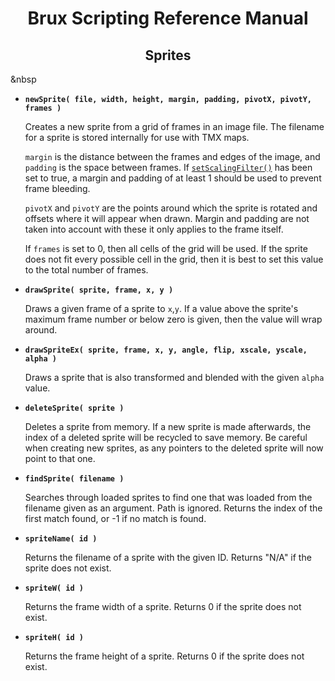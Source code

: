 # <center>**Brux Scripting Reference Manual**</center>
## <center>Sprites</center>



&nbsp

* <a name="newSprite"></a>**`newSprite( file, width, height, margin, padding, pivotX, pivotY, frames )`**

  Creates a new sprite from a grid of frames in an image file. The filename for a sprite is stored internally for use with TMX maps.

  `margin` is the distance between the frames and edges of the image, and `padding` is the space between frames. If [`setScalingFilter()`](graphics.md#setScalingFilter) has been set to true, a margin and padding of at least 1 should be used to prevent frame bleeding.

  `pivotX` and `pivotY` are the points around which the sprite is rotated and offsets where it will appear when drawn. Margin and padding are not taken into account with these it only applies to the frame itself.

  If `frames` is set to 0, then all cells of the grid will be used. If the sprite does not fit every possible cell in the grid, then it is best to set this value to the total number of frames.

* <a name="drawSprite"></a>**`drawSprite( sprite, frame, x, y )`**

  Draws a given frame of a sprite to `x`,`y`. If a value above the sprite's maximum frame number or below zero is given, then the value will wrap around.

* <a name="drawSpriteEx"></a>**`drawSpriteEx( sprite, frame, x, y, angle, flip, xscale, yscale, alpha )`**

  Draws a sprite that is also transformed and blended with the given `alpha` value.

* <a name="deleteSprite"></a>**`deleteSprite( sprite )`**

  Deletes a sprite from memory. If a new sprite is made afterwards, the index of a deleted sprite will be recycled to save memory. Be careful when creating new sprites, as any pointers to the deleted sprite will now point to that one.

* <a name="findSprite"></a>**`findSprite( filename )`**

  Searches through loaded sprites to find one that was loaded from the filename given as an argument. Path is ignored. Returns the index of the first match found, or -1 if no match is found.

* <a name="spriteName"></a>**`spriteName( id )`**

  Returns the filename of a sprite with the given ID. Returns "N/A" if the sprite does not exist.

* <a name="spriteW"></a>**`spriteW( id )`**

  Returns the frame width of a sprite. Returns 0 if the sprite does not exist.

* <a name="spriteH"></a>**`spriteH( id )`**

  Returns the frame height of a sprite. Returns 0 if the sprite does not exist.